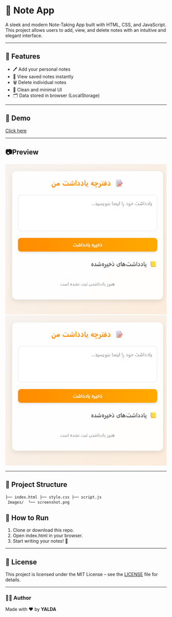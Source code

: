 # 📝 Note App

A sleek and modern Note-Taking App built with HTML, CSS, and JavaScript.  
This project allows users to add, view, and delete notes with an intuitive and elegant interface.

---

## 🌟 Features

- 🖊️ Add your personal notes
- 🧾 View saved notes instantly
- 🗑️ Delete individual notes
- 🎨 Clean and minimal UI
- 🗂️ Data stored in browser (LocalStorage)

---

## 🚀 Demo

[Click here](https://yaldakhoshpey.github.io/Note/)

---

## 📷Preview

![Screenshot](https://github.com/VIDAKHOSHPEY22/Note/blob/4502bebf1c77057fda2cbea5ffef361cce200db4/Images/Screenshot.png)
![Screenshot](https://github.com/VIDAKHOSHPEY22/Note/blob/4502bebf1c77057fda2cbea5ffef361cce200db4/Images/Screenshot.png)

---
## 📁 Project Structure

``` text
├── index.html ├── style.css ├── script.js
 Images/  └── screenshot.png
```
## 🔧 How to Run

1. Clone or download this repo.
2. Open index.html in your browser.
3. Start writing your notes! 🎉
---

## 📄 License

This project is licensed under the MIT License – see the [LICENSE](./LICENSE) file for details.

---

### 👨‍💻 Author

Made with ❤️ by **YALDA**
